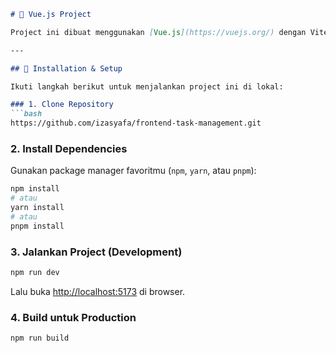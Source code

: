 ````markdown
# 🚀 Vue.js Project

Project ini dibuat menggunakan [Vue.js](https://vuejs.org/) dengan Vite sebagai build tool.

---

## 🔧 Installation & Setup

Ikuti langkah berikut untuk menjalankan project ini di lokal:

### 1. Clone Repository
```bash
https://github.com/izasyafa/frontend-task-management.git
````

### 2. Install Dependencies

Gunakan package manager favoritmu (`npm`, `yarn`, atau `pnpm`):

```bash
npm install
# atau
yarn install
# atau
pnpm install
```

### 3. Jalankan Project (Development)

```bash
npm run dev
```

Lalu buka [http://localhost:5173](http://localhost:5173) di browser.

### 4. Build untuk Production

```bash
npm run build
```
